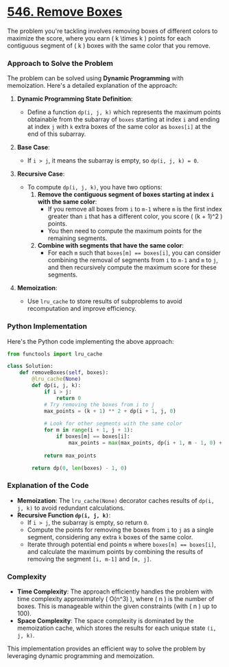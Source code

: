# [546. Remove Boxes](https://leetcode.com/problems/remove-boxes/description/)

The problem you're tackling involves removing boxes of different colors to maximize the score, where you earn \( k \times k \) points for each contiguous segment of \( k \) boxes with the same color that you remove.

### Approach to Solve the Problem

The problem can be solved using **Dynamic Programming** with memoization. Here's a detailed explanation of the approach:

1. **Dynamic Programming State Definition**:
   - Define a function `dp(i, j, k)` which represents the maximum points obtainable from the subarray of `boxes` starting at index `i` and ending at index `j` with `k` extra boxes of the same color as `boxes[i]` at the end of this subarray.

2. **Base Case**:
   - If `i > j`, it means the subarray is empty, so `dp(i, j, k) = 0`.

3. **Recursive Case**:
   - To compute `dp(i, j, k)`, you have two options:
     1. **Remove the contiguous segment of boxes starting at index `i` with the same color**:
        - If you remove all boxes from `i` to `m-1` where `m` is the first index greater than `i` that has a different color, you score \( (k + 1)^2 \) points.
        - You then need to compute the maximum points for the remaining segments.
     2. **Combine with segments that have the same color**:
        - For each `m` such that `boxes[m] == boxes[i]`, you can consider combining the removal of segments from `i` to `m-1` and `m` to `j`, and then recursively compute the maximum score for these segments.

4. **Memoization**:
   - Use `lru_cache` to store results of subproblems to avoid recomputation and improve efficiency.

### Python Implementation

Here's the Python code implementing the above approach:

```python
from functools import lru_cache

class Solution:
    def removeBoxes(self, boxes):
        @lru_cache(None)
        def dp(i, j, k):
            if i > j:
                return 0
            # Try removing the boxes from i to j
            max_points = (k + 1) ** 2 + dp(i + 1, j, 0)
            
            # Look for other segments with the same color
            for m in range(i + 1, j + 1):
                if boxes[m] == boxes[i]:
                    max_points = max(max_points, dp(i + 1, m - 1, 0) + dp(m, j, k + 1))
            
            return max_points

        return dp(0, len(boxes) - 1, 0)
```

### Explanation of the Code

- **Memoization**: The `lru_cache(None)` decorator caches results of `dp(i, j, k)` to avoid redundant calculations.
- **Recursive Function `dp(i, j, k)`**:
  - If `i > j`, the subarray is empty, so return `0`.
  - Compute the points for removing the boxes from `i` to `j` as a single segment, considering any extra `k` boxes of the same color.
  - Iterate through potential end points `m` where `boxes[m] == boxes[i]`, and calculate the maximum points by combining the results of removing the segment `[i, m-1]` and `[m, j]`.

### Complexity

- **Time Complexity**: The approach efficiently handles the problem with time complexity approximately \( O(n^3) \), where \( n \) is the number of boxes. This is manageable within the given constraints (with \( n \) up to 100).
- **Space Complexity**: The space complexity is dominated by the memoization cache, which stores the results for each unique state `(i, j, k)`.

This implementation provides an efficient way to solve the problem by leveraging dynamic programming and memoization.
